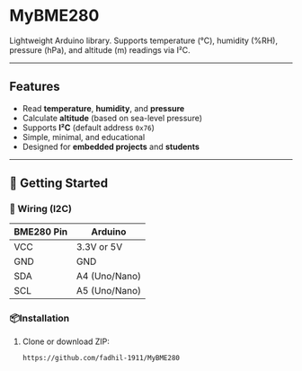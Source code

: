 # MyBME280

Lightweight Arduino library.
Supports temperature (°C), humidity (%RH), pressure (hPa), and altitude (m) readings via I²C.

---

## Features

- Read **temperature**, **humidity**, and **pressure**
- Calculate **altitude** (based on sea-level pressure)
- Supports **I²C** (default address `0x76`)
- Simple, minimal, and educational
- Designed for **embedded projects** and **students**

---

## 🔧 Getting Started

### 🔌 Wiring (I2C)

| BME280 Pin | Arduino |
|------------|---------|
| VCC        | 3.3V or 5V |
| GND        | GND     |
| SDA        | A4 (Uno/Nano) |
| SCL        | A5 (Uno/Nano) |

### 📦Installation

1. Clone or download ZIP:
   ```bash
   https://github.com/fadhil-1911/MyBME280
